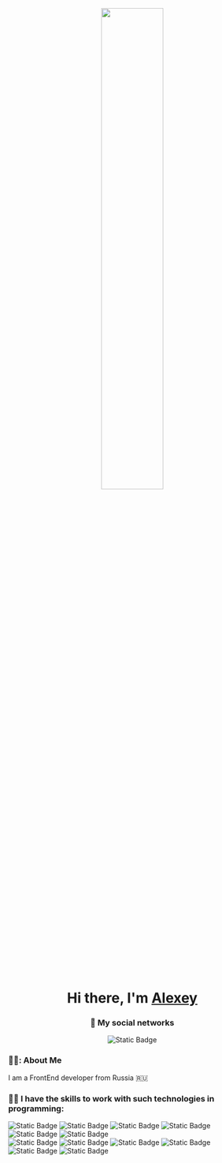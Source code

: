 <div id="header" align="center">
  <img src="https://media.giphy.com/media/gjrYDwbjnK8x36xZIO/giphy.gif?cid=ecf05e471z0dwqpyh3h91kdkts4yi8p80mtdzqrb1v6nxz0f&ep=v1_gifs_related&rid=giphy.gif&ct=s" width="50%"/>
  <h1 styles="text-align: center;">Hi there, I'm <a href="https://github.com/Weronnip" margin-bottom="100px">Alexey</a>
  <h3 styles="text-align: center;">📱 My social networks</h3>
    <img alt="Static Badge" src="https://img.shields.io/badge/VK-%230000?style=for-the-badge&logo=vk&logoColor=white&color=%230077FF&link=https%3A%2F%2Fvk.com%2Fweronnip">
</div>

### :man_technologist:: About Me 
I am a FrontEnd developer from Russia 🇷🇺


### 👨‍💻 I have the skills to work  with such technologies in programming:<br />
<img alt="Static Badge" src="https://img.shields.io/badge/TypeScript-%230000?style=for-the-badge&logo=typescript&logoColor=white&color=%233178C6">
    <img alt="Static Badge" src="https://img.shields.io/badge/JavaScript-%230000?style=for-the-badge&logo=javascript&logoColor=white&color=%23F7DF1E">
    <img alt="Static Badge" src="https://img.shields.io/badge/React-%230000?style=for-the-badge&logo=react&logoColor=white&color=%2361DAFB">
    <img alt="Static Badge" src="https://img.shields.io/badge/MySQL-%230000?style=for-the-badge&logo=mysql&logoColor=white&color=004b6b">
    <img alt="Static Badge" src="https://img.shields.io/badge/Git-%230000?style=for-the-badge&logo=git&logoColor=white&color=%23F05032">
    <img alt="Static Badge" src="https://img.shields.io/badge/HTML5-%230000?style=for-the-badge&logo=html5&logoColor=white&color=%23E34F26">
    <br />
    <img alt="Static Badge" src="https://img.shields.io/badge/CSS3-%230000?style=for-the-badge&logo=css3&logoColor=white&color=%231572B6">
    <img alt="Static Badge" src="https://img.shields.io/badge/SASS%2FSCSS-%230000?style=for-the-badge&logo=sass&logoColor=white&color=%23CC6699">
    <img alt="Static Badge" src="https://img.shields.io/badge/Tailwind%20CSS-%230000?style=for-the-badge&logo=tailwindcss&logoColor=white&color=%2306B6D4">
    <img alt="Static Badge" src="https://img.shields.io/badge/Drizzle-%230000?style=for-the-badge&logo=drizzle&logoColor=white&color=%23C5F74F">
    <img alt="Static Badge" src="https://img.shields.io/badge/Node.js-%230000?style=for-the-badge&logo=nodedotjs&logoColor=white&color=%235FA04E">
    <img alt="Static Badge" src="https://img.shields.io/badge/Figma-%230000?style=for-the-badge&logo=figma&logoColor=white&color=%23%23F24E1E">
